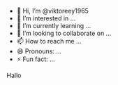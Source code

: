 - 👋 Hi, I’m @viktoreey1965
- 👀 I’m interested in ...
- 🌱 I’m currently learning ...
- 💞️ I’m looking to collaborate on ...
- 📫 How to reach me ...
- 😄 Pronouns: ...
- ⚡ Fun fact: ...

<!---
viktoreey1965/viktoreey1965 is a ✨ special ✨ repository because its `README.md` (this file) appears on your GitHub profile.
You can click the Preview link to take a look at your changes.
---> Hallo
